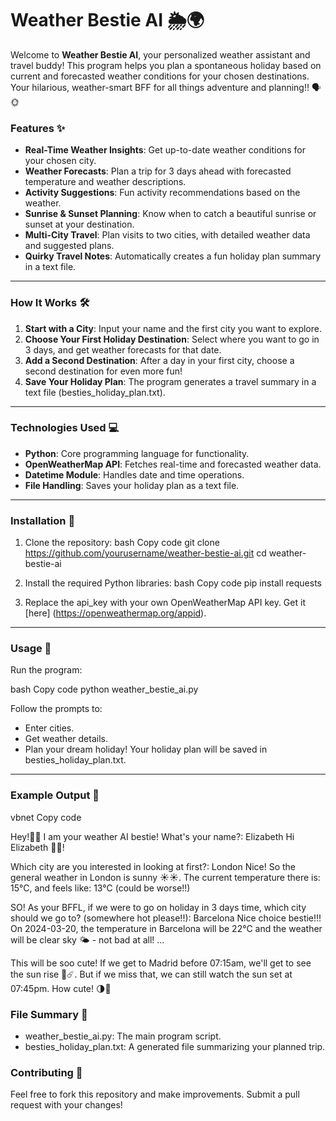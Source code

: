 # Weather Bestie AI 🌦️🌍

Welcome to **Weather Bestie AI**, your personalized weather assistant and travel buddy! This program helps you plan a spontaneous holiday based on current and forecasted weather conditions for your chosen destinations. Your hilarious, weather-smart BFF for all things adventure and planning!! 🗣🌞

### Features ✨
* **Real-Time Weather Insights**: Get up-to-date weather conditions for your chosen city.
* **Weather Forecasts**: Plan a trip for 3 days ahead with forecasted temperature and weather descriptions.
* **Activity Suggestions**: Fun activity recommendations based on the weather.
* **Sunrise & Sunset Planning**: Know when to catch a beautiful sunrise or sunset at your destination.
* **Multi-City Travel**: Plan visits to two cities, with detailed weather data and suggested plans.
* **Quirky Travel Notes**: Automatically creates a fun holiday plan summary in a text file.

---
  
### How It Works 🛠️
1. **Start with a City**: Input your name and the first city you want to explore.
2. **Choose Your First Holiday Destination**: Select where you want to go in 3 days, and get weather forecasts for that date.
3. **Add a Second Destination**: After a day in your first city, choose a second destination for even more fun!
4. **Save Your Holiday Plan**: The program generates a travel summary in a text file (besties_holiday_plan.txt).

--- 
   
### Technologies Used 💻
* **Python**: Core programming language for functionality.
* **OpenWeatherMap API**: Fetches real-time and forecasted weather data.
* **Datetime Module**: Handles date and time operations.
* **File Handling**: Saves your holiday plan as a text file.

---

### Installation 🚀
1. Clone the repository:
bash
Copy code
git clone https://github.com/yourusername/weather-bestie-ai.git
cd weather-bestie-ai

2. Install the required Python libraries:
bash
Copy code
pip install requests

3. Replace the api_key with your own OpenWeatherMap API key. Get it [here] (https://openweathermap.org/appid).

---
   
### Usage 📝
Run the program:

bash
Copy code
python weather_bestie_ai.py

Follow the prompts to:
* Enter cities.
* Get weather details.
* Plan your dream holiday!
Your holiday plan will be saved in besties_holiday_plan.txt.

---

### Example Output 🎉
vbnet
Copy code

Hey!🦾🤪 I am your weather AI bestie! What's your name?: Elizabeth
Hi Elizabeth 💐🥰!

Which city are you interested in looking at first?: London
Nice! So the general weather in London is sunny ☀️☀️.
The current temperature there is: 15°C, and feels like: 13°C (could be worse!!)

SO! As your BFFL, if we were to go on holiday in 3 days time, which city should we go to? (somewhere hot please!!): Barcelona
Nice choice bestie!!! On 2024-03-20, the temperature in Barcelona will be 22°C and the weather will be clear sky 🌤 - not bad at all!
...

This will be soo cute! If we get to Madrid before 07:15am, we'll get to see the sun rise 🌇☄️. But if we miss that, we can still watch the sun set at 07:45pm. How cute! 🌗🌙

### File Summary 📂
* weather_bestie_ai.py: The main program script.
* besties_holiday_plan.txt: A generated file summarizing your planned trip.
  
### Contributing 🤝
Feel free to fork this repository and make improvements. Submit a pull request with your changes!
